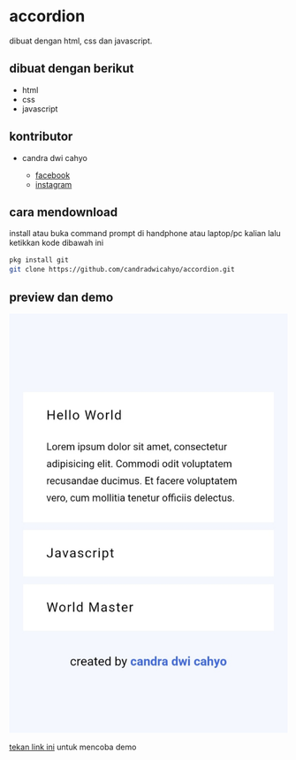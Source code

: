# accordion

dibuat dengan html, css dan javascript. 

## dibuat dengan berikut

* html
* css
* javascript

## kontributor 

* candra dwi cahyo

  * [facebook](https://facebook.com/candradwicahyo18)
  * [instagram](https://instagram.com/candradwicahyo18)

## cara mendownload

install atau buka command prompt di handphone atau laptop/pc kalian lalu ketikkan kode dibawah ini 

```bash
pkg install git
git clone https://github.com/candradwicahyo/accordion.git
```

## preview dan demo

![preview](https://github.com/candradwicahyo/accordion/blob/master/image.jpg)

[tekan link ini](https://candradwicahyo.github.io/accordion) untuk mencoba demo